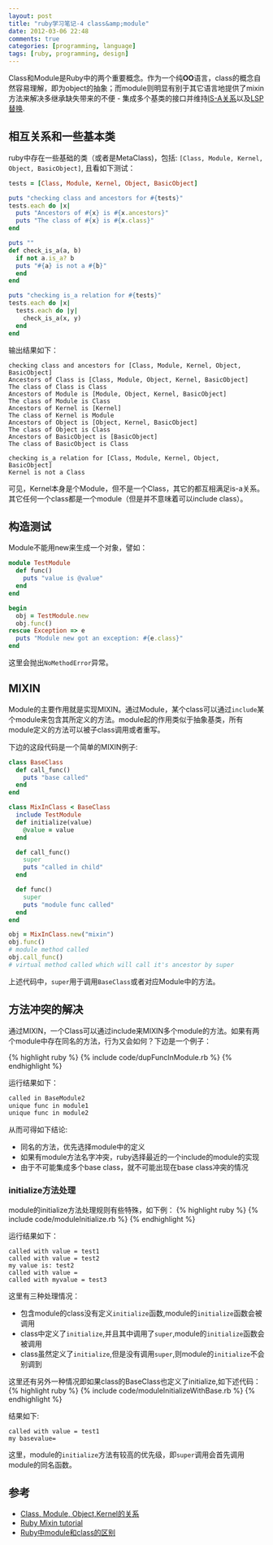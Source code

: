 ```yaml
---
layout: post
title: "ruby学习笔记-4 class&amp;module"
date: 2012-03-06 22:48
comments: true
categories: [programming, language]
tags: [ruby, programming, design]
---
```


Class和Module是Ruby中的两个重要概念。作为一个纯**OO**语言，class的概念自然容易理解，即为object的抽象；而module则明显有别于其它语言地提供了mixin方法来解决多继承缺失带来的不便 - 集成多个基类的接口并维持[IS-A关系](http://en.wikipedia.org/wiki/Is-a)以及[LSP替换](http://en.wikipedia.org/wiki/Liskov_substitution_principle).

<!--more-->

## 相互关系和一些基本类

ruby中存在一些基础的类（或者是MetaClass)，包括: `[Class, Module, Kernel, Object, BasicObject]`, 且看如下测试：

``` ruby
tests = [Class, Module, Kernel, Object, BasicObject]

puts "checking class and ancestors for #{tests}"
tests.each do |x|
  puts "Ancestors of #{x} is #{x.ancestors}"
  puts "The class of #{x} is #{x.class}"
end

puts ""
def check_is_a(a, b)
  if not a.is_a? b
  puts "#{a} is not a #{b}"
  end
end

puts "checking is_a relation for #{tests}"
tests.each do |x|
  tests.each do |y|
    check_is_a(x, y)
  end
end
```

输出结果如下：

```
checking class and ancestors for [Class, Module, Kernel, Object, BasicObject]
Ancestors of Class is [Class, Module, Object, Kernel, BasicObject]
The class of Class is Class
Ancestors of Module is [Module, Object, Kernel, BasicObject]
The class of Module is Class
Ancestors of Kernel is [Kernel]
The class of Kernel is Module
Ancestors of Object is [Object, Kernel, BasicObject]
The class of Object is Class
Ancestors of BasicObject is [BasicObject]
The class of BasicObject is Class

checking is_a relation for [Class, Module, Kernel, Object, BasicObject]
Kernel is not a Class
```

可见，Kernel本身是个Module，但不是一个Class，其它的都互相满足is-a关系。其它任何一个class都是一个module（但是并不意味着可以include class）。

## 构造测试

Module不能用new来生成一个对象，譬如：

``` ruby
module TestModule
  def func()
    puts "value is @value"
  end
end

begin
  obj = TestModule.new
  obj.func()
rescue Exception => e
  puts "Module new got an exception: #{e.class}"
end
```
这里会抛出`NoMethodError`异常。

## MIXIN

Module的主要作用就是实现MIXIN。通过Module，某个class可以通过`include`某个module来包含其所定义的方法。module起的作用类似于抽象基类，所有module定义的方法可以被子class调用或者重写。

下边的这段代码是一个简单的MIXIN例子:

``` ruby
class BaseClass
  def call_func()
    puts "base called"
  end
end

class MixInClass < BaseClass
  include TestModule
  def initialize(value)
    @value = value
  end

  def call_func()
    super
    puts "called in child"
  end

  def func()
    super
    puts "module func called"
  end
end

obj = MixInClass.new("mixin")
obj.func()
# module method called
obj.call_func()
# virtual method called which will call it's ancestor by super
```

上述代码中，`super`用于调用`BaseClass`或者对应Module中的方法。

## 方法冲突的解决

通过MIXIN，一个Class可以通过include来MIXIN多个module的方法。如果有两个module中存在同名的方法，行为又会如何？下边是一个例子：

{% highlight ruby %}
    {% include code/dupFuncInModule.rb %}
{% endhighlight %}

运行结果如下：

```bash
called in BaseModule2
unique func in module1
unique func in module2
```

从而可得如下结论:  

- 同名的方法，优先选择module中的定义  
- 如果有module方法名字冲突，ruby选择最近的一个include的module的实现   
- 由于不可能集成多个base class，就不可能出现在base class冲突的情况    

### initialize方法处理

module的initialize方法处理规则有些特殊，如下例：
{% highlight ruby %}
    {% include code/moduleInitialize.rb %}
{% endhighlight %}

运行结果如下：

```
called with value = test1
called with value = test2
my value is: test2
called with value = 
called with myvalue = test3
```
这里有三种处理情况：

- 包含module的class没有定义`initialize`函数,module的`initialize`函数会被调用   
- class中定义了`initialize`,并且其中调用了`super`,module的`initialize`函数会被调用    
- class虽然定义了`initialize`,但是没有调用`super`,则module的`initialize`不会别调到   

这里还有另外一种情况即如果class的BaseClass也定义了initialize,如下述代码：
{% highlight ruby %}
    {% include code/moduleInitializeWithBase.rb %}
{% endhighlight %}

结果如下:

```
called with value = test1
my basevalue=
```

这里，module的`initialize`方法有较高的优先级，即`super`调用会首先调用module的同名函数。


## 参考
- [Class, Module, Object,Kernel的关系](http://www.cnblogs.com/cnblogsfans/archive/2009/01/27/1381134.html)
- [Ruby Mixin tutorial](http://juixe.com/techknow/index.php/2006/06/15/mixins-in-ruby/)
- [Ruby中module和class的区别](http://www.51testing.com/?uid-128701-action-viewspace-itemid-153316)

